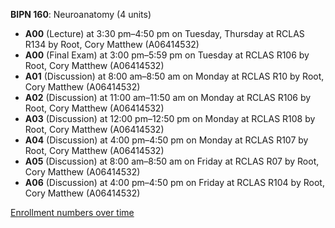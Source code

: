 **BIPN 160**: Neuroanatomy (4 units)

- **A00** (Lecture) at 3:30 pm–4:50 pm on Tuesday, Thursday at RCLAS R134 by Root, Cory Matthew (A06414532)
- **A00** (Final Exam) at 3:00 pm–5:59 pm on Tuesday at RCLAS R106 by Root, Cory Matthew (A06414532)
- **A01** (Discussion) at 8:00 am–8:50 am on Monday at RCLAS R10 by Root, Cory Matthew (A06414532)
- **A02** (Discussion) at 11:00 am–11:50 am on Monday at RCLAS R106 by Root, Cory Matthew (A06414532)
- **A03** (Discussion) at 12:00 pm–12:50 pm on Monday at RCLAS R108 by Root, Cory Matthew (A06414532)
- **A04** (Discussion) at 4:00 pm–4:50 pm on Monday at RCLAS R107 by Root, Cory Matthew (A06414532)
- **A05** (Discussion) at 8:00 am–8:50 am on Friday at RCLAS R07 by Root, Cory Matthew (A06414532)
- **A06** (Discussion) at 4:00 pm–4:50 pm on Friday at RCLAS R104 by Root, Cory Matthew (A06414532)

[Enrollment numbers over time](./BIPN160.tsv)
